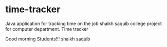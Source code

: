 # time-tracker
Java application for tracking time on the job
shaikh saquib
college project for computer department.
Time tracker

Good morning Students!!!
shaikh saquib
